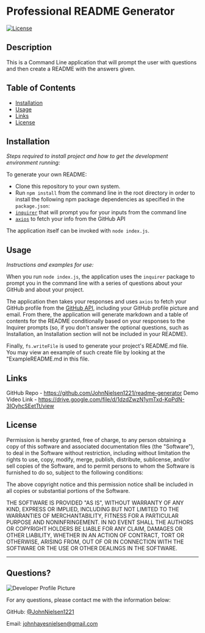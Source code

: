 # Professional README Generator
  [![License](http://img.shields.io/badge/License-MIT-brightgreen.svg)](http://opensource.org/licenses/gpl--license)
  
  ## Description 
    
  This is a Command Line application that will prompt the user with questions and then create a README with the answers given.
  
  ## Table of Contents
  * [Installation](#installation)
  * [Usage](#usage)
  * [Links](#links)
  * [License](#license)
  
  ## Installation
  
  *Steps required to install project and how to get the development environment running:*

  To generate your own README:
  * Clone this repository to your own system.
  * Run `npm install` from the command line in the root directory in order to install the following npm package dependencies as specified in the `package.json`:
  * [`inquirer`](https://www.npmjs.com/package/inquirer) that will prompt you for your inputs from the command line 
  * [`axios`](https://www.npmjs.com/package/axios) to fetch your info from the GitHub API

The application itself can be invoked with `node index.js`.
  
  ## Usage 
  
  *Instructions and examples for use:*
  
  When you run `node index.js`, the application uses the `inquirer` package to prompt you in the command line with a series of questions about your GitHub and about your project.

The application then takes your responses and uses `axios` to fetch your GitHub profile from the [GitHub API](https://developer.github.com/v3/), including your GitHub profile picture and email.
From there, the application will generate markdown and a table of contents for the README conditionally based on your responses to the Inquirer prompts (so, if you don't answer the optional questions, such as Installation, an Installation section will not be included in your README).

Finally, `fs.writeFile` is used to generate your project's README.md file. You may view an eexample of such create file by looking at the "ExampleREADME.md in this file.

## Links
GitHub Repo - https://github.com/JohnNielsen1221/readme-generator
Demo Video Link - https://drive.google.com/file/d/1dzdZwzN1ymTxd-KpPdN-3IOyhcSEetTt/view

  ## License
  
  Permission is hereby granted, free of charge, to any person obtaining a copy of this software and associated documentation files (the "Software"), to deal in the Software without restriction, including without limitation the rights to use, copy, modify, merge, publish, distribute, sublicense, and/or sell copies of the Software, and to permit persons to whom the Software is furnished to do so, subject to the following conditions:

The above copyright notice and this permission notice shall be included in all copies or substantial portions of the Software.

THE SOFTWARE IS PROVIDED "AS IS", WITHOUT WARRANTY OF ANY KIND, EXPRESS OR IMPLIED, INCLUDING BUT NOT LIMITED TO THE WARRANTIES OF MERCHANTABILITY, FITNESS FOR A PARTICULAR PURPOSE AND NONINFRINGEMENT. IN NO EVENT SHALL THE AUTHORS OR COPYRIGHT HOLDERS BE LIABLE FOR ANY CLAIM, DAMAGES OR OTHER LIABILITY, WHETHER IN AN ACTION OF CONTRACT, TORT OR OTHERWISE, ARISING FROM, OUT OF OR IN CONNECTION WITH THE SOFTWARE OR THE USE OR OTHER DEALINGS IN THE SOFTWARE.
  
  ---
  
  ## Questions?
  
  ![Developer Profile Picture](https://avatars3.githubusercontent.com/u/63129723?v=4) 
  
  For any questions, please contact me with the information below:
 
  GitHub: [@JohnNielsen1221](https://api.github.com/users/JohnNielsen1221)

  Email: johnhayesnielsen@gmail.com